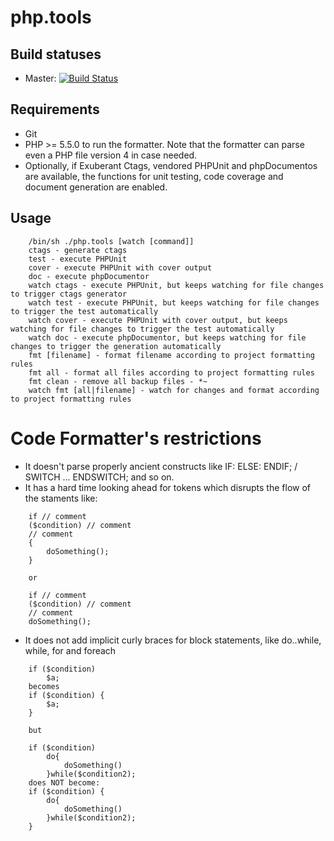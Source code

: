 php.tools
=========

## Build statuses
- Master: [![Build Status](https://travis-ci.org/dericofilho/php.tools.svg?branch=master)](https://travis-ci.org/dericofilho/php.tools)

## Requirements
- Git
- PHP >= 5.5.0 to run the formatter. Note that the formatter can parse even a PHP file version 4 in case needed.
- Optionally, if Exuberant Ctags, vendored PHPUnit and phpDocumentos are available, the functions for unit testing, code coverage and document generation are enabled.

## Usage

```
    /bin/sh ./php.tools [watch [command]]
	ctags - generate ctags
	test - execute PHPUnit
	cover - execute PHPUnit with cover output
	doc - execute phpDocumentor
	watch ctags - execute PHPUnit, but keeps watching for file changes to trigger ctags generator
	watch test - execute PHPUnit, but keeps watching for file changes to trigger the test automatically
	watch cover - execute PHPUnit with cover output, but keeps watching for file changes to trigger the test automatically
	watch doc - execute phpDocumentor, but keeps watching for file changes to trigger the generation automatically
	fmt [filename] - format filename according to project formatting rules
	fmt all - format all files according to project formatting rules
	fmt clean - remove all backup files - *~
	watch fmt [all|filename] - watch for changes and format according to project formatting rules
```

# Code Formatter's restrictions
- It doesn't parse properly ancient constructs like IF: ELSE: ENDIF; / SWITCH ... ENDSWITCH; and so on.
- It has a hard time looking ahead for tokens which disrupts the flow of the staments like:
```
	if // comment
	($condition) // comment
	// comment
	{
		doSomething();
	}

	or

	if // comment
	($condition) // comment
	// comment
	doSomething();
```
- It does not add implicit curly braces for block statements, like do..while, while, for and foreach
```
	if ($condition)
		$a;
	becomes
	if ($condition) {
		$a;
	}

	but

	if ($condition)
		do{
			doSomething()
		}while($condition2);
	does NOT become:
	if ($condition) {
		do{
			doSomething()
		}while($condition2);
	}
```